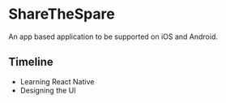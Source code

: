 # ShareTheSpare

An app based application to be supported on iOS and Android. 

## Timeline
- Learning React Native
- Designing the UI
